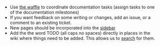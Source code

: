 - Use [the waffle](https://waffle.io/metacurrency/holochain) to coordinate documentation tasks (assign tasks to one of the documentation milestones)
- If you want feedback on some writing or changes, add an issue, or a comment to an existing ticket.
- New pages should be incorporated into the [sidebar](https://github.com/metacurrency/holochain/wiki/_Sidebar/_edit)
- Add the the word TODO (all caps no spaces) directly in places in the wiki where things need to be added. This allows us to [search](https://github.com/metacurrency/holochain/search?q=TODO&type=Wikis&utf8=%E2%9C%93) for them.
